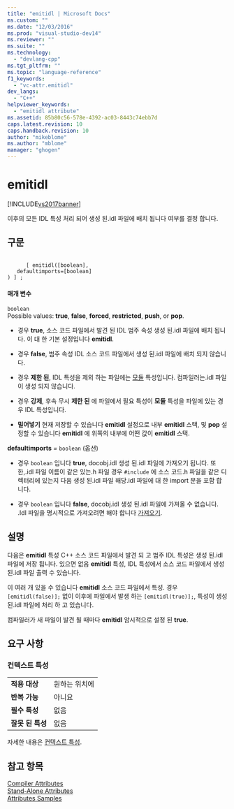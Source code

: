 ```yaml
---
title: "emitidl | Microsoft Docs"
ms.custom: ""
ms.date: "12/03/2016"
ms.prod: "visual-studio-dev14"
ms.reviewer: ""
ms.suite: ""
ms.technology: 
  - "devlang-cpp"
ms.tgt_pltfrm: ""
ms.topic: "language-reference"
f1_keywords: 
  - "vc-attr.emitidl"
dev_langs: 
  - "C++"
helpviewer_keywords: 
  - "emitidl attribute"
ms.assetid: 85b80c56-578e-4392-ac03-8443c74ebb7d
caps.latest.revision: 10
caps.handback.revision: 10
author: "mikeblome"
ms.author: "mblome"
manager: "ghogen"
---
```

# emitidl
[!INCLUDE[vs2017banner](../assembler/inline/includes/vs2017banner.md)]

이후의 모든 IDL 특성 처리 되어 생성 된.idl 파일에 배치 됩니다 여부를 결정 합니다.  
  
## 구문  
  
```  
  
      [ emitidl([boolean],  
   defaultimports=[boolean]  
) ] ;  
```  
  
#### 매개 변수  
 `boolean`  
 Possible values: **true**, **false**, **forced**, **restricted**, **push**, or **pop**.  
  
-   경우  **true**, 소스 코드 파일에서 발견 된 IDL 범주 속성 생성 된.idl 파일에 배치 됩니다.  이 대 한 기본 설정입니다  **emitidl**.  
  
-   경우  **false**, 범주 속성 IDL 소스 코드 파일에서 생성 된.idl 파일에 배치 되지 않습니다.  
  
-   경우  **제한 된**, IDL 특성을 제외 하는 파일에는  [모듈](../windows/module-cpp.md) 특성입니다.  컴파일러는.idl 파일이 생성 되지 않습니다.  
  
-   경우  **강제**, 후속 무시  **제한 된**  에 파일에서 필요 특성이  **모듈** 특성을 파일에 있는 경우 IDL 특성입니다.  
  
-   **밀어넣기**  현재 저장할 수 있습니다  **emitidl**  설정으로 내부  **emitidl**  스택, 및  **pop**  설정할 수 있습니다  **emitidl**  에 위쪽의 내부에 어떤 값이  **emitidl**  스택.  
  
 **defaultimports** *\=* `boolean` \(옵션\)  
 -   경우 `boolean` 입니다  **true**, docobj.idl 생성 된.idl 파일에 가져오기 됩니다.  또한,.idl 파일 이름이 같은 있는.h 파일 경우 `#include` 에 소스 코드.h 파일을 같은 디렉터리에 있는지 다음 생성 된.idl 파일 해당.idl 파일에 대 한 import 문을 포함 합니다.  
  
-   경우 `boolean` 입니다  **false**, docobj.idl 생성 된.idl 파일에 가져올 수 없습니다.  .Idl 파일을 명시적으로 가져오려면 해야 합니다  [가져오기](../windows/import.md).  
  
## 설명  
 다음은  **emitidl** 특성 C\+\+ 소스 코드 파일에서 발견 되 고 범주 IDL 특성은 생성 된.idl 파일에 저장 됩니다.  있으면 없음  **emitidl** 특성, IDL 특성에서 소스 코드 파일에서 생성 된.idl 파일 출력 수 있습니다.  
  
 이 여러 개 있을 수 있습니다  **emitidl** 소스 코드 파일에서 특성.  경우 `[emitidl(false)];` 없이 이후에 파일에서 발생 하는 `[emitidl(true)];`, 특성이 생성 된.idl 파일에 처리 하 고 있습니다.  
  
 컴파일러가 새 파일이 발견 될 때마다  **emitidl** 암시적으로 설정 된  **true**.  
  
## 요구 사항  
  
### 컨텍스트 특성  
  
|||  
|-|-|  
|**적용 대상**|원하는 위치에|  
|**반복 가능**|아니요|  
|**필수 특성**|없음|  
|**잘못 된 특성**|없음|  
  
 자세한 내용은  [컨텍스트 특성](../windows/attribute-contexts.md).  
  
## 참고 항목  
 [Compiler Attributes](../windows/compiler-attributes.md)   
 [Stand\-Alone Attributes](../windows/stand-alone-attributes.md)   
 [Attributes Samples](http://msdn.microsoft.com/ko-kr/558ebdb2-082f-44dc-b442-d8d33bf7bdb8)